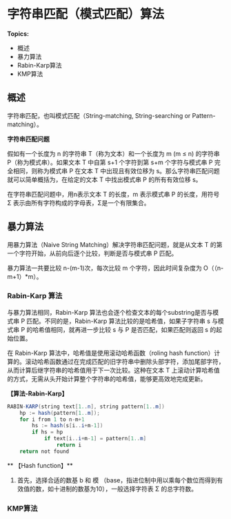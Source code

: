 # 字符串匹配（模式匹配）算法

**Topics:**

- 概述
- 暴力算法
- Rabin-Karp算法
- KMP算法

## 概述

字符串匹配，也叫模式匹配（String-matching, String-searching or Pattern-matching）。

**字符串匹配问题**

假如有一个长度为 n 的字符串 T（称为文本）和一个长度为 m (m ≤ n) 的字符串 P（称为模式串）。如果文本 T 中自第 s+1 个字符到第 s+m 个字符与模式串 P 完全相同，则称为模式串 P 在文本 T 中出现且有效位移为 s。那么字符串匹配问题就可以简单概括为，在给定的文本 T 中找出模式串 P 的所有有效位移 s。

在字符串匹配问题中，用n表示文本 T 的长度，m 表示模式串 P 的长度，用符号 Σ 表示由所有字符构成的字母表，Σ是一个有限集合。

## 暴力算法

用暴力算法（Naive String Matching）解决字符串匹配问题，就是从文本 T 的第一个字符开始，从前向后逐个比较，判断是否与模式串 P 匹配。

暴力算法一共要比较 n-(m-1)次，每次比较 m 个字符，因此时间复杂度为 O（（n-m+1）*m）。

### Rabin-Karp 算法

与暴力算法相同，Rabin-Karp 算法也会逐个检查文本的每个substring是否与模式串 P 匹配。不同的是，Rabin-Karp 算法比较的是哈希值，如果子字符串 s 与模式串 P 的哈希值相同，就再进一步比较 s 与 P 是否匹配，如果匹配则返回 s 的起始位置。

在 Rabin-Karp 算法中，哈希值是使用滚动哈希函数（roling hash function）计算的。滚动哈希函数通过在完成匹配的旧字符串中删除头部字符，添加尾部字符，从而计算后继字符串的哈希值用于下一次比较。这种在文本 T 上滚动计算哈希值的方式，无需从头开始计算整个字符串的哈希值，能够更高效地完成更新。

**【算法-Rabin-Karp】**

``` java
RABIN-KARP(string text[1..n], string pattern[1..m])
    hp := hash(pattern[1..m]);
    for i from 1 to n-m+1
        hs := hash(s[i..i+m-1])
        if hs = hp
            if text[i..i+m-1] = pattern[1..m]
                return i
    return not found
```

** 【Hash function】**

1. 首先，选择合适的数基 b 和 模 （base，指进位制中用以乘每个数位而得到有效值的数，如十进制的数基为10），一般选择字符表 Σ 的总字符数。
### KMP算法

